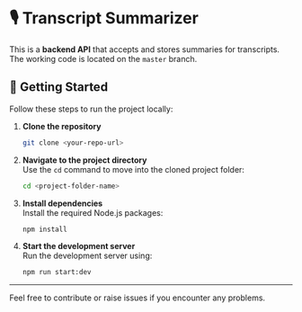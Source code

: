 # 🎙️ Transcript Summarizer

This is a **backend API** that accepts and stores summaries for transcripts.  
The working code is located on the `master` branch.

## 🚀 Getting Started

Follow these steps to run the project locally:

1. **Clone the repository**  
   ```bash
   git clone <your-repo-url>
   ```

2. **Navigate to the project directory**  
   Use the `cd` command to move into the cloned project folder:  
   ```bash
   cd <project-folder-name>
   ```

3. **Install dependencies**  
   Install the required Node.js packages:  
   ```bash
   npm install
   ```

4. **Start the development server**  
   Run the development server using:  
   ```bash
   npm run start:dev
   ```

---

Feel free to contribute or raise issues if you encounter any problems.
